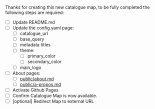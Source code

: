 Thanks for creating this new catalogue map, to be fully completed the following steps are required:

 - [ ] Update README.md
 - [ ] Update the config.yaml page:
   - [ ] catalogue_url
   - [ ] base_query
   - [ ] metadata titles
   - [ ] theme:
     - [ ] primary_color
     - [ ] secondary_color
   - [ ] main_logo
 - [ ] About pages:
   - [ ] [public/about.md](../../../public/about.md)
   - [ ] [public/a-propos.md](../../../public/a-propos.md)
 - [ ] Activate Github Pages
 - [ ] Confirm Catalogue Map is now available.
 - [ ] [optional] Redirect Map to external URL